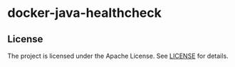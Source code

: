 # docker-java-healthcheck

## License

The project is licensed under the Apache License. See [LICENSE](LICENSE) for details.

